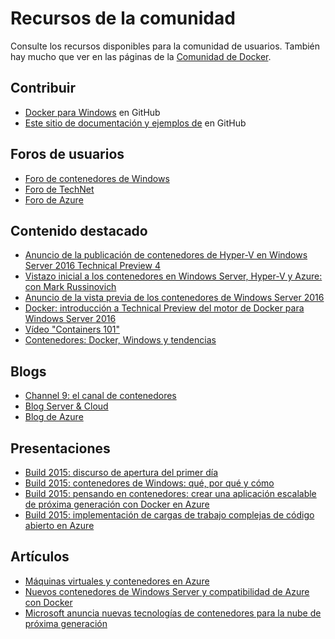 # Recursos de la comunidad

Consulte los recursos disponibles para la comunidad de usuarios. También hay mucho que ver en las páginas de la [Comunidad de Docker](https://www.docker.com/community/participate/).

## Contribuir

* [Docker para Windows](https://github.com/Microsoft/docker) en GitHub
* [Este sitio de documentación y ejemplos de](https://github.com/Microsoft/Virtualization-Documentation) en GitHub

## Foros de usuarios

* [Foro de contenedores de Windows](https://social.msdn.microsoft.com/Forums/en-US/home?forum=windowscontainers)
* [Foro de TechNet](https://social.technet.microsoft.com/Forums/windowsserver/en-US/home "Foros de TechNet")
* [Foro de Azure](http://azure.microsoft.com/en-us/support/forums/)


## Contenido destacado

* [Anuncio de la publicación de contenedores de Hyper-V en Windows Server 2016 Technical Preview 4](http://blogs.technet.com/b/virtualization/archive/2015/11/19/announcing-the-release-of-hyper-v-containers-in-windows-server-2016-technical-preview-4.aspx)
* [Vistazo inicial a los contenedores en Windows Server, Hyper-V y Azure: con Mark Russinovich](https://youtu.be/YoA_MMlGPRc)
* [Anuncio de la vista previa de los contenedores de Windows Server 2016](http://weblogs.asp.net/scottgu/announcing-windows-server-2016-containers-preview)
* [Docker: introducción a Technical Preview del motor de Docker para Windows Server 2016](http://blog.docker.com/2015/08/tp-docker-engine-windows-server-2016/)
* [Vídeo "Containers 101"](https://channel9.msdn.com/Blogs/containers/Containers-101-with-Microsoft-and-Docker)
* [Contenedores: Docker, Windows y tendencias](http://azure.microsoft.com/blog/2015/08/17/containers-docker-windows-and-trends/)


## Blogs

* [Channel 9: el canal de contenedores](https://channel9.msdn.com/Blogs/containers)
* [Blog Server & Cloud](http://blogs.technet.com/b/server-cloud/)
* [Blog de Azure](http://azure.microsoft.com/blog/)


## Presentaciones

* [Build 2015: discurso de apertura del primer día](http://channel9.msdn.com/Events/Build/2015/KEY01)
* [Build 2015: contenedores de Windows: qué, por qué y cómo](http://channel9.msdn.com/events/Build/2015/2-704)
* [Build 2015: pensando en contenedores: crear una aplicación escalable de próxima generación con Docker en Azure](http://channel9.msdn.com/events/Build/2015/2-683)
* [Build 2015: implementación de cargas de trabajo complejas de código abierto en Azure](http://channel9.msdn.com/Events/Build/2015/2-732)

## Artículos

* [Máquinas virtuales y contenedores en Azure](https://azure.microsoft.com/en-us/documentation/articles/virtual-machines-vms-containers/)
* [Nuevos contenedores de Windows Server y compatibilidad de Azure con Docker](http://azure.microsoft.com/blog/2014/10/15/new-windows-server-containers-and-azure-support-for-docker/)
* [Microsoft anuncia nuevas tecnologías de contenedores para la nube de próxima generación](http://blogs.technet.com/b/server-cloud/archive/2015/04/08/microsoft-announces-new-container-technologies-for-the-next-generation-cloud.aspx)



